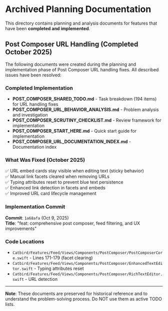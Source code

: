 # Archived Planning Documentation

This directory contains planning and analysis documents for features that have been **completed and implemented**.

## Post Composer URL Handling (Completed October 2025)

The following documents were created during the planning and implementation phase of Post Composer URL handling fixes. All described issues have been resolved:

### Completed Implementation
- **POST_COMPOSER_SHARED_TODO.md** - Task breakdown (194 items) for URL handling fixes
- **POST_COMPOSER_URL_BEHAVIOR_ANALYSIS.md** - Problem analysis and investigation
- **POST_COMPOSER_SCRUTINY_CHECKLIST.md** - Review framework for implementation
- **POST_COMPOSER_START_HERE.md** - Quick start guide for implementation
- **POST_COMPOSER_URL_DOCUMENTATION_INDEX.md** - Documentation index

### What Was Fixed (October 2025)
✅ URL embed cards stay visible when editing text (sticky behavior)  
✅ Manual link facets cleared when removing URLs  
✅ Typing attributes reset to prevent blue text persistence  
✅ Enhanced link detection in facets and embeds  
✅ Improved URL card lifecycle management  

### Implementation Commit
**Commit**: `1a68afa` (Oct 9, 2025)  
**Title**: "feat: comprehensive post composer, feed filtering, and UX improvements"

### Code Locations
- `Catbird/Features/Feed/Views/Components/PostComposer/PostComposerCore.swift` - Lines 171-179 (facet clearing)
- `Catbird/Features/Feed/Views/Components/PostComposer/EnhancedTextEditor.swift` - Typing attributes reset
- `Catbird/Features/Feed/Views/Components/PostComposer/RichTextEditor.swift` - URL detection

---

**Note**: These documents are preserved for historical reference and to understand the problem-solving process. Do NOT use them as active TODO lists.
